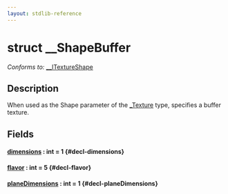 ```yaml
---
layout: stdlib-reference
---
```


# struct \_\_ShapeBuffer

*Conforms to:* [\_\_ITextureShape](/stdlib-reference/interfaces/0_itextureshape-023a/index)

## Description

When used as the <span class='code'>Shape</span> parameter of the <span class='code'><a href="/stdlib-reference/types/0texture-01/index" class="code_type">_Texture</a></span> type, specifies a buffer texture.


## Fields

#### [dimensions](/stdlib-reference/types/0_shapebuffer-027/dimensions) : int = 1 {#decl-dimensions}
#### [flavor](/stdlib-reference/types/0_shapebuffer-027/flavor) : int = 5 {#decl-flavor}
#### [planeDimensions](/stdlib-reference/types/0_shapebuffer-027/planedimensions-5) : int = 1 {#decl-planeDimensions}

